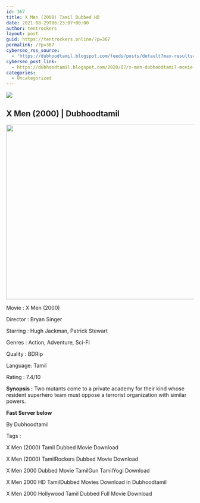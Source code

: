 ```yaml
---
id: 367
title: X Men (2000) Tamil Dubbed HD
date: 2021-08-29T06:23:07+00:00
author: tentrockers
layout: post
guid: https://tentrockers.online/?p=367
permalink: /?p=367
cyberseo_rss_source:
  - 'https://dubhoodtamil.blogspot.com/feeds/posts/default?max-results=150&start-index=151'
cyberseo_post_link:
  - https://dubhoodtamil.blogspot.com/2020/07/x-men-dubhoodtamil-movie-x-men.html
categories:
  - Uncategorized
---
```

<div class="media_block">
  <img src="https://1.bp.blogspot.com/-pBXRiK5LVuE/XwLx8pLLccI/AAAAAAAAALk/wIgT-L1_r7EAfn2yEe4B8YE_SgHmVWeNwCK4BGAsYHg/s72-w625-h469-c/x%2Bmen.jpg" class="media_thumbnail" />
</div>

<div dir="ltr" trbidi="on" readability="23.73417721519">
  <h2>
    <span><b>X Men (2000) | Dubhoodtamil</b></span>
  </h2>
  
  <div class="separator">
    <a href="https://1.bp.blogspot.com/-pBXRiK5LVuE/XwLx8pLLccI/AAAAAAAAALk/wIgT-L1_r7EAfn2yEe4B8YE_SgHmVWeNwCK4BGAsYHg/s1024/x%2Bmen.jpg" imageanchor="1"><img loading="lazy" border="0" data-original-height="768" data-original-width="1024" height="469" src="https://1.bp.blogspot.com/-pBXRiK5LVuE/XwLx8pLLccI/AAAAAAAAALk/wIgT-L1_r7EAfn2yEe4B8YE_SgHmVWeNwCK4BGAsYHg/w625-h469/x%2Bmen.jpg" width="625" /></a>
  </div>
  
  <p>
    Movie<span> </span>:<span> </span>X Men (2000)
  </p>
  
  <p>
    Director<span> </span>:<span> </span>Bryan Singer
  </p>
  
  <p>
    Starring<span> </span>:<span> </span>Hugh Jackman, Patrick Stewart
  </p>
  
  <p>
    Genres<span> </span>:<span> </span>Action, Adventure, Sci-Fi
  </p>
  
  <p>
    Quality<span> </span>:<span> </span>BDRip
  </p>
  
  <p>
    Language:<span> </span>Tamil
  </p>
  
  <p>
    Rating<span> </span>:<span> </span>7.4/10
  </p>
  
  <p>
    <b>Synopsis :</b> Two mutants come to a private academy for their kind whose resident superhero team must oppose a terrorist organization with similar powers.
  </p>
  
  <p>
    <span><b>Fast Server below</b></span>
  </p>
  
  <p>
    <span>By Dubhoodtamil</span>
  </p>
  
  <p>
    <span>Tags :</span>
  </p>
  
  <p>
    <span>X Men (2000) Tamil Dubbed Movie Download</span>
  </p>
  
  <p>
    <span>X Men (2000) TamilRockers Dubbed Movie Download</span>
  </p>
  
  <p>
    <span>X Men 2000 Dubbed Movie TamilGun TamilYogi Download</span>
  </p>
  
  <p>
    <span>X Men 2000 HD TamilDubbed Movies Download in Dubhoodtamil</span>
  </p>
  
  <p>
    <span>X Men 2000 Hollywood Tamil Dubbed Full Movie Download</span>
  </p></p>
</div>
